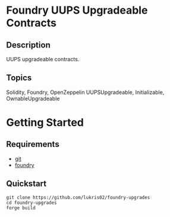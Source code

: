 # Foundry UUPS Upgradeable Contracts

## Description
UUPS upgradeable contracts.

## Topics
Solidity, Foundry, OpenZeppelin UUPSUpgradeable, Initializable, OwnableUpgradeable

# Getting Started

## Requirements

- [git](https://git-scm.com/book/en/v2/Getting-Started-Installing-Git)
- [foundry](https://getfoundry.sh/)

## Quickstart

```
git clone https://github.com/lukris02/foundry-upgrades
cd foundry-upgrades
forge build
```
